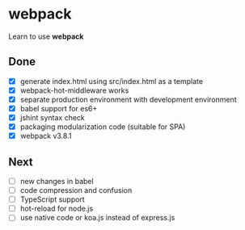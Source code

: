 webpack
====

Learn to use **webpack**

## Done

- [x] generate index.html using src/index.html as a template
- [x] webpack-hot-middleware works
- [x] separate production environment with development environment
- [x] babel support for es6+
- [x] jshint syntax check
- [x] packaging modularization code (suitable for SPA)
- [x] webpack v3.8.1

## Next

- [ ] new changes in babel
- [ ] code compression and confusion
- [ ] TypeScript support
- [ ] hot-reload for node.js
- [ ] use native code or koa.js instead of express.js